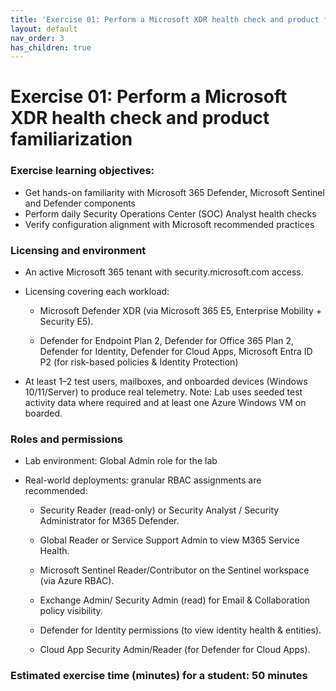```yaml
---
title: 'Exercise 01: Perform a Microsoft XDR health check and product familiarization'
layout: default
nav_order: 3
has_children: true
---
```


# Exercise 01: Perform a Microsoft XDR health check and product familiarization

### Exercise learning objectives:
- Get hands-on familiarity with Microsoft 365 Defender, Microsoft Sentinel and Defender components
- Perform daily Security Operations Center (SOC) Analyst health checks
- Verify configuration alignment with Microsoft recommended practices


### Licensing and environment 

- An active Microsoft 365 tenant with security.microsoft.com access. 

- Licensing covering each workload: 

    - Microsoft Defender XDR (via Microsoft 365 E5, Enterprise Mobility + Security E5). 

    - Defender for Endpoint Plan 2, Defender for Office 365 Plan 2, Defender for Identity, Defender for Cloud Apps, Microsoft Entra ID P2 (for risk-based policies & Identity Protection) 

- At least 1–2 test users, mailboxes, and onboarded devices (Windows 10/11/Server) to produce real telemetry. Note: Lab uses seeded test activity data where required and at least one Azure Windows VM on boarded. 

### Roles and permissions 

- Lab environment: Global Admin role for the lab 

- Real-world deployments: granular RBAC assignments are recommended: 

    - Security Reader (read-only) or Security Analyst / Security Administrator for M365 Defender. 

    - Global Reader or Service Support Admin to view M365 Service Health.  

    - Microsoft Sentinel Reader/Contributor on the Sentinel workspace (via Azure RBAC). 

    - Exchange Admin/ Security Admin (read) for Email & Collaboration policy visibility. 

    - Defender for Identity permissions (to view identity health & entities). 

    - Cloud App Security Admin/Reader (for Defender for Cloud Apps).


### Estimated exercise time (minutes) for a student: **50 minutes**
